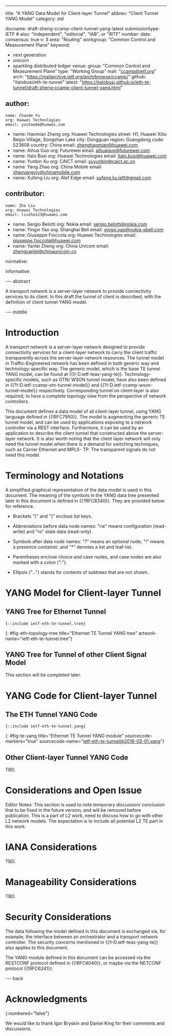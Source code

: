 ---
title: "A YANG Data Model for Client-layer Tunnel"
abbrev: "Client Tunnel YANG Model"
category: std

docname: draft-zheng-ccamp-client-tunnel-yang-latest
submissiontype: IETF  # also: "independent", "editorial", "IAB", or "IRTF"
number:
date:
consensus: true
v: 3
area: "Routing"
workgroup: "Common Control and Measurement Plane"
keyword:
 - next generation
 - unicorn
 - sparkling distributed ledger
venue:
  group: "Common Control and Measurement Plane"
  type: "Working Group"
  mail: "ccamp@ietf.org"
  arch: "https://mailarchive.ietf.org/arch/browse/ccamp/"
  github: "italobusi/eth-te-tunnel"
  latest: "https://italobusi.github.io/eth-te-tunnel/draft-zheng-ccamp-client-tunnel-yang.html"

author:
  -
    name: Chaode Yu
    org: Huawei Technologies
    email: yuchaode@huawei.com
  -
    name: Haomian Zheng
    org: Huawei Technologies
    street: H1, Huawei Xiliu Beipo Village, Songshan Lake
    city: Dongguan
    region: Guangdong
    code: 523808
    country: China
    email: zhenghaomian@huawei.com
  -
    name: Aihua Guo
    org: Futurewei
    email: aihuaguo@futurewei.com
  -
    name: Italo Busi
    org: Huawei Technologies
    email: italo.busi@huawei.com
  -
    name: Yunbin Xu
    org: CAICT
    email: xuyunbin@caict.ac.cn
  -
    name: Yang Zhao
    org: China Mobile
    email: zhaoyangyjy@chinamobile.com
  -
    name: Xufeng Liu
    org: Alef Edge
    email: xufeng.liu.ietf@gmail.com

contributor:
  -
    name: Zhe Liu
    org: Huawei Technologies
    email: liuzhe123@huawei.com
  -
    name: Sergio Belotti
    org: Nokia
    email: sergio.belotti@nokia.com
  -
    name: Yingxi Yao
    org: Shanghai Bell
    email: yingxi.yao@nokia-sbell.com
  -
    name: Giuseppe Fioccola
    org: Huawei Technologies
    email: giuseppe.fioccola@huawei.com
  -
    name: Yanlei Zheng
    org: China Unicom
    email: zhengyanlei@chinaunicom.cn

normative:

informative:


--- abstract

A transport network is a server-layer network to provide connectivity
services to its client.  In this draft the tunnel of client is
described, with the definition of client tunnel YANG model.

--- middle

# Introduction

   A transport network is a server-layer network designed to provide
   connectivity services for a client-layer network to carry the client
   traffic transparently across the server-layer network resources.  The
   tunnel model in Traffic-Engineered network has been defined in both
   generic way and technology-specific way.  The generic model, which is
   the base TE tunnel YANG model, can be found at
   {{!I-D.ietf-teas-yang-te}}.  Technology-specific models, such as OTN/
   WSON tunnel model, have also been defined in
   {{?I-D.ietf-ccamp-otn-tunnel-model}} and
   {{?I-D.ietf-ccamp-wson-tunnel-model}} respectively.  Corresponding
   tunnel on client-layer is also required, to have a complete topology
   view from the perspective of network controllers.

   This document defines a data model of all client-layer tunnel, using
   YANG language defined in {{!RFC7950}}.  The model is augmenting the
   generic TE tunnel model, and can be used by applications exposing to
   a network controller via a REST interface.  Furthermore, it can be
   used by an application to describe the client tunnel that constructed
   above the server-layer network.  It is also worth noting that the
   client layer network will only need the tunnel model when there is a
   demand for switching techniques, such as Carrier Ethernet and MPLS-
   TP.  The transparent signals do not need this model.

# Terminology and Notations

   A simplified graphical representation of the data model is used in
   this document.  The meaning of the symbols in the YANG data tree
   presented later in this document is defined in {{?RFC8340}}.  They are
   provided below for reference.

- Brackets "\[" and "]" enclose list keys.

- Abbreviations before data node names: "rw" means configuration
(read-write) and "ro" state data (read-only).

- Symbols after data node names: "?" means an optional node, "!"
means a presence container, and "*" denotes a list and leaf-list.

- Parentheses enclose choice and case nodes, and case nodes are also
marked with a colon (":").

- Ellipsis ("...") stands for contents of subtrees that are not
shown.

# YANG Model for Client-layer Tunnel

## YANG Tree for Ethernet Tunnel

~~~~ ascii-art
{::include ietf-eth-te-tunnel.tree}
~~~~
{: #fig-eth-topology-tree title="Ethernet TE Tunnel YANG tree" artwork-name="ietf-eth-te-tunnel.tree"}

## YANG Tree for Tunnel of other Client Signal Model

This section will be completed later.

# YANG Code for Client-layer Tunnel

## The ETH Tunnel YANG Code

~~~~ yang
{::include ietf-eth-te-tunnel.yang}
~~~~
{: #fig-te-yang title="Ethernet TE Tunnel YANG module"
sourcecode-markers="true" sourcecode-name="ietf-eth-te-tunnel@2018-03-01.yang"}

## Other Client-layer Tunnel YANG Code

TBD.

# Considerations and Open Issue

Editor Notes: This section is used to note temporary discussion/
conclusion that to be fixed in the future version, and will be
removed before publication.  This is a part of L2 work, need to
discuss how to go with other L2 network models.  The expectation is
to include all potential L2 TE part in this work.

# IANA Considerations

   TBD.

# Manageability Considerations

   TBD.

# Security Considerations

The data following the model defined in this document is exchanged
via, for example, the interface between an orchestrator and a
transport network controller.  The security concerns mentioned in
{{!I-D.ietf-teas-yang-te}} also applies to this document.

The YANG module defined in this document can be accessed via the
RESTCONF protocol defined in {{!RFC8040}}, or maybe via the NETCONF
protocol {{!RFC6241}}.

--- back

# Acknowledgments
{:numbered="false"}

We would like to thank Igor Bryskin and Daniel King for their
comments and discussions.
